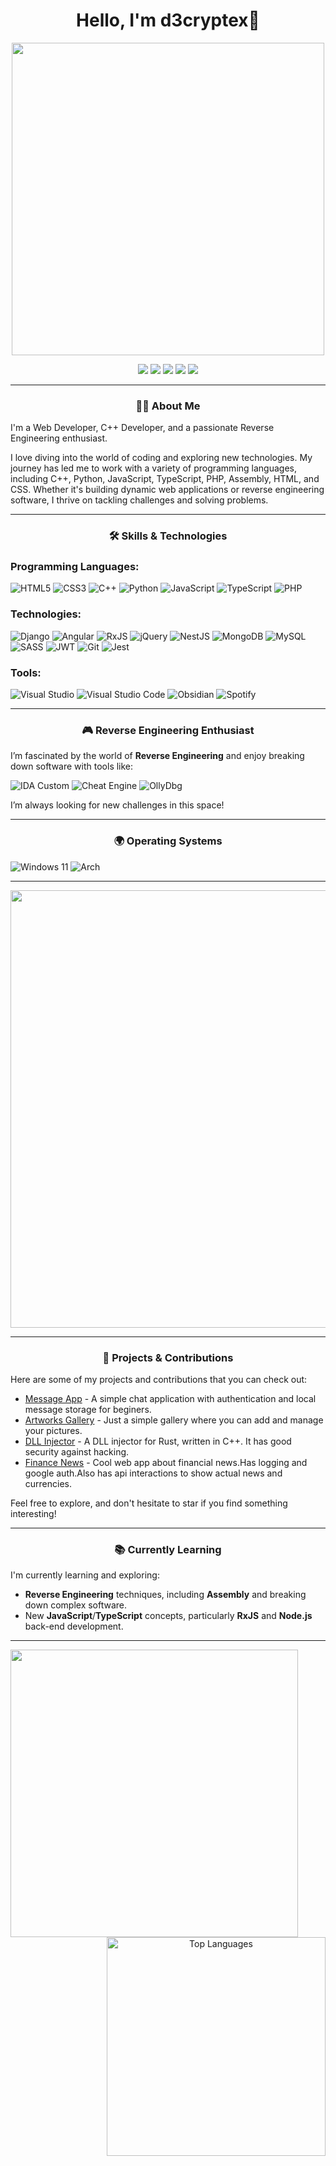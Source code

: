 <h1 align="center">Hello, I'm d3cryptex👋</h1>

<p align="center"> 
  <img src="https://media.giphy.com/media/v1.Y2lkPTc5MGI3NjExZ3AxdGZrZ2ZreDdoaDA4cHE3NHBxZGwwZmhrdmltMjJ6dzV4c2gyNSZlcD12MV9naWZzX3NlYXJjaCZjdD1n/NKEt9elQ5cR68/giphy.gif" width="500"/>
</p>

<p align="center">
 <img src="https://img.shields.io/badge/Discord-%235865F2.svg?style=for-the-badge&logo=discord&logoColor=white"/>
 <img src="https://img.shields.io/badge/Gmail-D14836?style=for-the-badge&logo=gmail&logoColor=white"/>
 <img src="https://img.shields.io/badge/linkedin-%230077B5.svg?style=for-the-badge&logo=linkedin&logoColor=white"/>
 <img src="https://img.shields.io/badge/Telegram-2CA5E0?style=for-the-badge&logo=telegram&logoColor=white"/>
 <img src="https://img.shields.io/badge/YouTube-%23FF0000.svg?style=for-the-badge&logo=YouTube&logoColor=white"/>
</p>

---

<h3 align="center"> 
  🧑‍💻 About Me
</h3>

I'm a Web Developer, C++ Developer, and a passionate Reverse Engineering enthusiast.

I love diving into the world of coding and exploring new technologies. My journey has led me to work with a variety of programming languages, including C++, Python, JavaScript, TypeScript, PHP, Assembly, HTML, and CSS. Whether it's building dynamic web applications or reverse engineering software, I thrive on tackling challenges and solving problems.

---

<h3 align="center"> 
  🛠️ Skills & Technologies
</h3>

### Programming Languages:
![HTML5](https://img.shields.io/badge/html5-%23E34F26.svg?style=for-the-badge&logo=html5&logoColor=white)
![CSS3](https://img.shields.io/badge/css3-%231572B6.svg?style=for-the-badge&logo=css3&logoColor=white)
![C++](https://img.shields.io/badge/c++-%2300599C.svg?style=for-the-badge&logo=c%2B%2B&logoColor=white)
![Python](https://img.shields.io/badge/python-3670A0?style=for-the-badge&logo=python&logoColor=ffdd54)
![JavaScript](https://img.shields.io/badge/javascript-%23323330.svg?style=for-the-badge&logo=javascript&logoColor=%23F7DF1E)
![TypeScript](https://img.shields.io/badge/typescript-%23007ACC.svg?style=for-the-badge&logo=typescript&logoColor=white)
![PHP](https://img.shields.io/badge/php-%23777BB4.svg?style=for-the-badge&logo=php&logoColor=white)

### Technologies:
![Django](https://img.shields.io/badge/django-%23092E20.svg?style=for-the-badge&logo=django&logoColor=white)
![Angular](https://img.shields.io/badge/angular-%23DD0031.svg?style=for-the-badge&logo=angular&logoColor=white)
![RxJS](https://img.shields.io/badge/rxjs-%23B7178C.svg?style=for-the-badge&logo=reactivex&logoColor=white)
![jQuery](https://img.shields.io/badge/jquery-%230769AD.svg?style=for-the-badge&logo=jquery&logoColor=white)
![NestJS](https://img.shields.io/badge/nestjs-%23E0234E.svg?style=for-the-badge&logo=nestjs&logoColor=white)
![MongoDB](https://img.shields.io/badge/MongoDB-%234ea94b.svg?style=for-the-badge&logo=mongodb&logoColor=white)
![MySQL](https://img.shields.io/badge/mysql-4479A1.svg?style=for-the-badge&logo=mysql&logoColor=white)
![SASS](https://img.shields.io/badge/SASS-hotpink.svg?style=for-the-badge&logo=SASS&logoColor=white)
![JWT](https://img.shields.io/badge/JWT-black?style=for-the-badge&logo=JSON%20web%20tokens)
![Git](https://img.shields.io/badge/git-%23F05033.svg?style=for-the-badge&logo=git&logoColor=white)
![Jest](https://img.shields.io/badge/-jest-%23C21325?style=for-the-badge&logo=jest&logoColor=white)

### Tools:
![Visual Studio](https://img.shields.io/badge/Visual%20Studio-5C2D91.svg?style=for-the-badge&logo=visual-studio&logoColor=white)
![Visual Studio Code](https://img.shields.io/badge/Visual%20Studio%20Code-0078d7.svg?style=for-the-badge&logo=visual-studio-code&logoColor=white)
![Obsidian](https://img.shields.io/badge/Obsidian-%23483699.svg?style=for-the-badge&logo=obsidian&logoColor=white)
![Spotify](https://img.shields.io/badge/Spotify-1ED760?style=for-the-badge&logo=spotify&logoColor=white)

---

<h3 align="center"> 
  🎮 Reverse Engineering Enthusiast
</h3>

I’m fascinated by the world of **Reverse Engineering** and enjoy breaking down software with tools like:

![IDA Custom](https://img.shields.io/badge/IDA-%23FFFFFF?style=for-the-badge&logo=ida)
![Cheat Engine](https://img.shields.io/badge/Cheat%20Engine-%2300BFFF?style=for-the-badge&logo=https://img.icons8.com/ios/50/cheat-engine.png&logoColor=white)
![OllyDbg](https://img.shields.io/badge/OllyDbg-%23FF6347?style=for-the-badge&logo=ollydbg&logoColor=white)
  
I’m always looking for new challenges in this space!

---

<h3 align="center"> 
  🌍 Operating Systems
</h3>

![Windows 11](https://img.shields.io/badge/Windows%2011-%230079d5.svg?style=for-the-badge&logo=Windows%2011&logoColor=white)
![Arch](https://img.shields.io/badge/Arch%20Linux-1793D1?logo=arch-linux&logoColor=fff&style=for-the-badge)

---

<p align="center"> 
  <img src="https://i.pinimg.com/originals/b4/e3/71/b4e371619042d1e80918d09904e90f7d.gif" width="700"/>
</p>

---

<h3 align="center"> 
  🚀 Projects & Contributions
</h3>

Here are some of my projects and contributions that you can check out:

- [Message App](https://github.com/d3cryptex/Simple-MessagingApp) - A simple chat application with authentication and local message storage for beginers.
- [Artworks Gallery](https://github.com/d3cryptex/artworks-gallery) - Just a simple gallery where you can add and manage your pictures.
- [DLL Injector](https://github.com/d3cryptex/Delusive-Loader) - A DLL injector for Rust, written in C++. It has good security against hacking.
- [Finance News]() - Cool web app about financial news.Has logging and google auth.Also has api interactions to show actual news and currencies.
  
Feel free to explore, and don't hesitate to star if you find something interesting!

---

<h3 align="center"> 
  📚 Currently Learning
</h3>

I'm currently learning and exploring:
- **Reverse Engineering** techniques, including **Assembly** and breaking down complex software.
- New **JavaScript**/**TypeScript** concepts, particularly **RxJS** and **Node.js** back-end development.

---

<!-- [![GitHub Stats](https://github-readme-stats.vercel.app/api?username=d3cryptex&show_icons=true)](https://github.com/d3cryptex) -->
<div align="center">
  <img align="left" src="https://github-readme-stats.vercel.app/api?username=d3cryptex&include_all_commits=true&count_private=true&show_icons=true&theme=dark#gh-dark-mode-only" width="460"/>
  <img align="right" src="https://github-readme-stats.vercel.app/api/top-langs?username=d3cryptex&show_icons=true&locale=en&layout=compact&theme=dark#gh-dark-mode-only" alt="Top Languages" width="350" />
</div>


